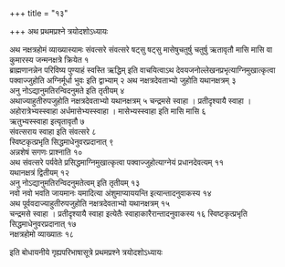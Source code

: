 +++
title = "१३"

+++
अथ प्रथमप्रश्ने त्रयोदशोऽध्यायः

अथ नक्षत्रहोमं व्याख्यास्यामः
संवत्सरे संवत्सरे षट्सु षट्सु मासेषुचतुर्षु चतुर्षु ऋतावृतौ
मासि मासि वा कुमारस्य जन्मनक्षत्रे क्रियेत १  
ब्राह्मणानन्नेन
परिविष्य पुण्याहं स्वस्ति ऋद्धिम् इति वाचयित्वाऽथ
देवयजनोल्लेखनप्रभृत्याग्निमुखात्कृत्वा
पक्वाज्जुहोति अग्निर्मूर्धा भुवः इति द्वाभ्याम् २
अथ नक्षत्रदेवताभ्यो जुहोति यथानक्षत्रम् ३  
अनु नोऽद्यानुमतिरन्विदनुमते
इति तृतीयम् ४  
अथाज्याहुतीरुपजुहोति नक्षत्रदेवताभ्यो यथानक्षत्रम् ५
चन्द्रमसे स्वाहा । प्रतीदृश्यायै स्वाहा । अहोरात्रेभ्यस्स्वाहा
अर्धमासेभ्यस्स्वाहा । मासेभ्यस्स्वाहा इति मासि मासि ६  
ऋतुभ्यस्स्वाहा
इत्यृतावृतौ ७  
संवत्सराय स्वाहा इति संवत्सरे ८  
स्विष्टकृत्प्रभृति
सिद्धमाधेनुवरप्रदानात् ९  
अन्नशेषं सगणः प्राश्नाति १०  
अथ
संवत्सरे पर्यवेते प्रसिद्धमाग्निमुखात्कृत्वा पक्वाज्जुहोत्याग्नेयं
प्रधानदेवत्यम् ११  
यथानक्षत्रं द्वितीयम् १२  
अनु
नोऽद्यानुमतिरन्विदनुमतेत्वम् इति
तृतीयम् १३  
नवो नवो भवति जायमानः यमादित्या अंशुमाप्याययन्ति
इत्यान्तादनुवाकस्य १४  
अथ
पूर्ववदाज्याहुतीरुपजुहोति
नक्षत्रदेवताभ्यो यथानक्षत्रम् १५  
चन्द्रमसे स्वाहा ।
प्रतीदृश्यायै स्वाहा इत्येतैः स्वाहाकारैरान्तादनुवाकस्य १६
स्विष्टकृत्प्रभृति सिद्धमाधेनुवरप्रदानात् १७  
नक्षत्रहोमो
व्याख्यातः १८  

इति बोधायनीये गृह्यपरिभाषासूत्रे
प्रथमप्रश्ने त्रयोदशोऽध्यायः
